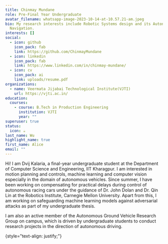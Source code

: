 ```yaml
---
title: Chinmay Mundane
role: Pre-Final Year Undergraduate
avatar_filename: whatsapp-image-2023-10-14-at-10.57.21-am.jpeg
bio: My research interests include Robotic Systems design and its Autonomous
  Navigation.
interests: []
social:
  - icon: github
    icon_pack: fab
    link: https://github.com/ChinmayMundane
  - icon: linkedin
    icon_pack: fab
    link: https://www.linkedin.com/in/chinmay-mundane/
  - icon: cv
    icon_pack: ai
    link: uploads/resume.pdf
organizations:
  - name: Veermata Jijabai Technological Institute(VJTI)
    url: https://vjti.ac.in/
education:
  courses:
    - course: B.Tech in Production Engineering
      institution: VJTI
      year: ""
superuser: true
status:
  icon: ☕️
last_name: Wu
highlight_name: true
first_name: Alice
email: ""
---
```



<!--StartFragment-->

Hi! I am Dvij Kalaria, a final-year undergraduate student at the Department of Computer Science and Engineering, IIT Kharagpur. I am interested in motion planning and controls, machine learning and computer vision especially in the domain of autonomous vehicles. Since summer, I have been working on compensating for practical delays during control of autonomous racing cars under the guidance of Dr. John Dolan and Dr. Qin Lin at the Robotics Institute, Carnegie Mellon University. Apart from this, I am working on safeguarding machine learning models against adversarial attacks as part of my undergraduate thesis.

I am also an active member of the Autonomous Ground Vehicle Research Group on campus, which is driven by undergraduate students to conduct research projects in the direction of autonomous driving.

<!--EndFragment-->
{style="text-align: justify;"}
